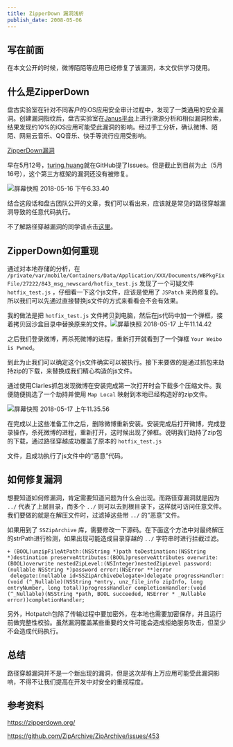 ```yaml
---
title: ZipperDown 漏洞浅析
publish_date: 2008-05-06
---
```


## 写在前面

在本文公开的时候，微博陌陌等应用已经修复了该漏洞，本文仅供学习使用。

## 什么是ZipperDown

盘古实验室在针对不同客户的iOS应用安全审计过程中，发现了一类通用的安全漏洞。创建漏洞指纹后，盘古实验室在[Janus平台](https://www.appscan.io/)上进行溯源分析和相似漏洞检索，结果发现约10%的iOS应用可能受此漏洞的影响。经过手工分析，确认微博、陌陌、网易云音乐、QQ音乐、快手等流行应用受影响。

[ZipperDown漏洞](https://zipperdown.org/)

早在5月12号，[turing.huang](https://github.com/turingH)就在GitHub提了Issues。但是截止到目前为止（5月16号），这个第三方框架的漏洞还没有被修复。

![屏幕快照 2018-05-16 下午6.33.40](../analysis_of_ZipperDown_vulnerability/analysis_of_ZipperDown_vulnerability_1.png)

结合这段话和盘古团队公开的文章，我们可以看出来，应该就是常见的路径穿越漏洞导致的任意代码执行。

不了解路径穿越漏洞的同学请点击[这里](https://www.cnblogs.com/vo-ov/p/3745651.html)。

## ZipperDown如何重现

通过对本地存储的分析，在 `/private/var/mobile/Containers/Data/Application/XXX/Documents/WBPkgFixFile/27222/843_msg_newscard/hotfix_test.js` 发现了一个可疑文件 `hotfix_test.js` ，仔细看一下这个js文件，应该是使用了 `JSPatch` 来热修复的。所以我们可以先通过直接替换js文件的方式来看看会不会有效果。

我的做法是把 `hotfix_test.js` 文件拷贝到电脑，然后在js代码中加一个弹框，接着拷贝回沙盒目录中替换原来的文件。![屏幕快照 2018-05-17 上午11.14.42](../analysis_of_ZipperDown_vulnerability/analysis_of_ZipperDown_vulnerability_2.png)

之后我们登录微博，再杀死微博的进程，重新打开就看到了一个弹框 `Your Weibo is Pwned`。

到此为止我们可以确定这个js文件确实可以被执行。接下来要做的是通过抓包来劫持zip的下载，来替换成我们精心构造的js文件。

通过使用Clarles抓包发现微博在安装完成第一次打开时会下载多个压缩文件。我便随便挑选了一个劫持并使用 `Map Local` 映射到本地已经构造好的zip文件。

![屏幕快照 2018-05-17 上午11.35.56](../analysis_of_ZipperDown_vulnerability/analysis_of_ZipperDown_vulnerability_3.png)

在完成以上这些准备工作之后，删除微博重新安装。安装完成后打开微博，完成登录操作，杀死微博的进程，重新打开，这时候出现了弹框。说明我们劫持了zip包的下载，通过路径穿越成功覆盖了原本的 `hotfix_test.js`

文件，且成功执行了js文件中的“恶意”代码。

## 如何修复漏洞

想要知道如何修漏洞，肯定需要知道问题为什么会出现。而路径穿漏洞就是因为 `../` 代表了上层目录，而多个 `../` 则可以去到根目录下，这样就可访问任意文件。我们要做的就是在解压文件时，过滤掉这些带 `../` 的“恶意”文件。

如果用到了 `SSZipArchive` 库，需要修改一下源码。在下面这个方法中对最终解压的strPath进行检测，如果出现可能造成目录穿越的 `../` 字符串时进行拦截过滤。

```
+ (BOOL)unzipFileAtPath:(NSString *)path toDestination:(NSString *)destination preserveAttributes:(BOOL)preserveAttributes overwrite:(BOOL)overwrite nestedZipLevel:(NSInteger)nestedZipLevel password:(nullable NSString *)password error:(NSError **)error
 delegate:(nullable id<SSZipArchiveDelegate>)delegate progressHandler:(void (^_Nullable)(NSString *entry, unz_file_info zipInfo, long entryNumber, long total))progressHandler completionHandler:(void (^_Nullable)(NSString *path, BOOL succeeded, NSError * _Nullable error))completionHandler;
```

另外，Hotpatch包除了传输过程中要加密外，在本地也需要加密保存，并且运行前做完整性校验。虽然漏洞覆盖某些重要的文件可能会造成拒绝服务攻击，但至少不会造成代码执行。

## 总结

路径穿越漏洞并不是一个新出现的漏洞，但是这次却有上万应用可能受此漏洞影响，不得不让我们提高在开发中对安全的重视程度。



## 参考资料

https://zipperdown.org/

https://github.com/ZipArchive/ZipArchive/issues/453